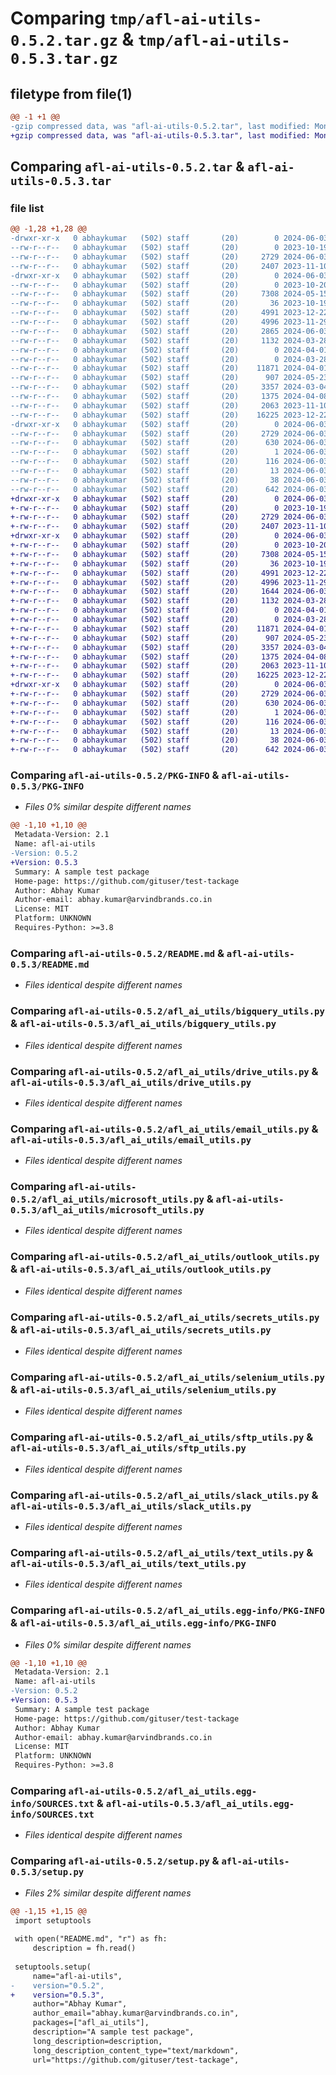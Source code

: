 # Comparing `tmp/afl-ai-utils-0.5.2.tar.gz` & `tmp/afl-ai-utils-0.5.3.tar.gz`

## filetype from file(1)

```diff
@@ -1 +1 @@
-gzip compressed data, was "afl-ai-utils-0.5.2.tar", last modified: Mon Jun  3 07:19:50 2024, max compression
+gzip compressed data, was "afl-ai-utils-0.5.3.tar", last modified: Mon Jun  3 08:06:21 2024, max compression
```

## Comparing `afl-ai-utils-0.5.2.tar` & `afl-ai-utils-0.5.3.tar`

### file list

```diff
@@ -1,28 +1,28 @@
-drwxr-xr-x   0 abhaykumar   (502) staff       (20)        0 2024-06-03 07:19:50.162828 afl-ai-utils-0.5.2/
--rw-r--r--   0 abhaykumar   (502) staff       (20)        0 2023-10-19 13:42:39.000000 afl-ai-utils-0.5.2/LICENSE
--rw-r--r--   0 abhaykumar   (502) staff       (20)     2729 2024-06-03 07:19:50.162442 afl-ai-utils-0.5.2/PKG-INFO
--rw-r--r--   0 abhaykumar   (502) staff       (20)     2407 2023-11-10 08:42:51.000000 afl-ai-utils-0.5.2/README.md
-drwxr-xr-x   0 abhaykumar   (502) staff       (20)        0 2024-06-03 07:19:50.159363 afl-ai-utils-0.5.2/afl_ai_utils/
--rw-r--r--   0 abhaykumar   (502) staff       (20)        0 2023-10-20 08:02:33.000000 afl-ai-utils-0.5.2/afl_ai_utils/__init__.py
--rw-r--r--   0 abhaykumar   (502) staff       (20)     7308 2024-05-15 07:16:24.000000 afl-ai-utils-0.5.2/afl_ai_utils/bigquery_utils.py
--rw-r--r--   0 abhaykumar   (502) staff       (20)       36 2023-10-19 13:42:39.000000 afl-ai-utils-0.5.2/afl_ai_utils/consts.py
--rw-r--r--   0 abhaykumar   (502) staff       (20)     4991 2023-12-22 11:43:29.000000 afl-ai-utils-0.5.2/afl_ai_utils/drive_utils.py
--rw-r--r--   0 abhaykumar   (502) staff       (20)     4996 2023-11-29 16:38:37.000000 afl-ai-utils-0.5.2/afl_ai_utils/email_utils.py
--rw-r--r--   0 abhaykumar   (502) staff       (20)     2865 2024-06-03 07:00:25.000000 afl-ai-utils-0.5.2/afl_ai_utils/logging_utils.py
--rw-r--r--   0 abhaykumar   (502) staff       (20)     1132 2024-03-28 12:10:06.000000 afl-ai-utils-0.5.2/afl_ai_utils/microsoft_utils.py
--rw-r--r--   0 abhaykumar   (502) staff       (20)        0 2024-04-01 09:52:23.000000 afl-ai-utils-0.5.2/afl_ai_utils/ms_api.py
--rw-r--r--   0 abhaykumar   (502) staff       (20)        0 2024-03-28 14:25:52.000000 afl-ai-utils-0.5.2/afl_ai_utils/office365_utils.py
--rw-r--r--   0 abhaykumar   (502) staff       (20)    11871 2024-04-01 08:50:54.000000 afl-ai-utils-0.5.2/afl_ai_utils/outlook_utils.py
--rw-r--r--   0 abhaykumar   (502) staff       (20)      907 2024-05-23 06:55:51.000000 afl-ai-utils-0.5.2/afl_ai_utils/secrets_utils.py
--rw-r--r--   0 abhaykumar   (502) staff       (20)     3357 2024-03-04 10:23:21.000000 afl-ai-utils-0.5.2/afl_ai_utils/selenium_utils.py
--rw-r--r--   0 abhaykumar   (502) staff       (20)     1375 2024-04-08 08:08:34.000000 afl-ai-utils-0.5.2/afl_ai_utils/sftp_utils.py
--rw-r--r--   0 abhaykumar   (502) staff       (20)     2063 2023-11-10 08:39:25.000000 afl-ai-utils-0.5.2/afl_ai_utils/slack_utils.py
--rw-r--r--   0 abhaykumar   (502) staff       (20)    16225 2023-12-22 11:43:29.000000 afl-ai-utils-0.5.2/afl_ai_utils/text_utils.py
-drwxr-xr-x   0 abhaykumar   (502) staff       (20)        0 2024-06-03 07:19:50.161930 afl-ai-utils-0.5.2/afl_ai_utils.egg-info/
--rw-r--r--   0 abhaykumar   (502) staff       (20)     2729 2024-06-03 07:19:50.000000 afl-ai-utils-0.5.2/afl_ai_utils.egg-info/PKG-INFO
--rw-r--r--   0 abhaykumar   (502) staff       (20)      630 2024-06-03 07:19:50.000000 afl-ai-utils-0.5.2/afl_ai_utils.egg-info/SOURCES.txt
--rw-r--r--   0 abhaykumar   (502) staff       (20)        1 2024-06-03 07:19:50.000000 afl-ai-utils-0.5.2/afl_ai_utils.egg-info/dependency_links.txt
--rw-r--r--   0 abhaykumar   (502) staff       (20)      116 2024-06-03 07:19:50.000000 afl-ai-utils-0.5.2/afl_ai_utils.egg-info/requires.txt
--rw-r--r--   0 abhaykumar   (502) staff       (20)       13 2024-06-03 07:19:50.000000 afl-ai-utils-0.5.2/afl_ai_utils.egg-info/top_level.txt
--rw-r--r--   0 abhaykumar   (502) staff       (20)       38 2024-06-03 07:19:50.162901 afl-ai-utils-0.5.2/setup.cfg
--rw-r--r--   0 abhaykumar   (502) staff       (20)      642 2024-06-03 07:18:45.000000 afl-ai-utils-0.5.2/setup.py
+drwxr-xr-x   0 abhaykumar   (502) staff       (20)        0 2024-06-03 08:06:21.597782 afl-ai-utils-0.5.3/
+-rw-r--r--   0 abhaykumar   (502) staff       (20)        0 2023-10-19 13:42:39.000000 afl-ai-utils-0.5.3/LICENSE
+-rw-r--r--   0 abhaykumar   (502) staff       (20)     2729 2024-06-03 08:06:21.597430 afl-ai-utils-0.5.3/PKG-INFO
+-rw-r--r--   0 abhaykumar   (502) staff       (20)     2407 2023-11-10 08:42:51.000000 afl-ai-utils-0.5.3/README.md
+drwxr-xr-x   0 abhaykumar   (502) staff       (20)        0 2024-06-03 08:06:21.594827 afl-ai-utils-0.5.3/afl_ai_utils/
+-rw-r--r--   0 abhaykumar   (502) staff       (20)        0 2023-10-20 08:02:33.000000 afl-ai-utils-0.5.3/afl_ai_utils/__init__.py
+-rw-r--r--   0 abhaykumar   (502) staff       (20)     7308 2024-05-15 07:16:24.000000 afl-ai-utils-0.5.3/afl_ai_utils/bigquery_utils.py
+-rw-r--r--   0 abhaykumar   (502) staff       (20)       36 2023-10-19 13:42:39.000000 afl-ai-utils-0.5.3/afl_ai_utils/consts.py
+-rw-r--r--   0 abhaykumar   (502) staff       (20)     4991 2023-12-22 11:43:29.000000 afl-ai-utils-0.5.3/afl_ai_utils/drive_utils.py
+-rw-r--r--   0 abhaykumar   (502) staff       (20)     4996 2023-11-29 16:38:37.000000 afl-ai-utils-0.5.3/afl_ai_utils/email_utils.py
+-rw-r--r--   0 abhaykumar   (502) staff       (20)     1644 2024-06-03 08:00:44.000000 afl-ai-utils-0.5.3/afl_ai_utils/logging_utils.py
+-rw-r--r--   0 abhaykumar   (502) staff       (20)     1132 2024-03-28 12:10:06.000000 afl-ai-utils-0.5.3/afl_ai_utils/microsoft_utils.py
+-rw-r--r--   0 abhaykumar   (502) staff       (20)        0 2024-04-01 09:52:23.000000 afl-ai-utils-0.5.3/afl_ai_utils/ms_api.py
+-rw-r--r--   0 abhaykumar   (502) staff       (20)        0 2024-03-28 14:25:52.000000 afl-ai-utils-0.5.3/afl_ai_utils/office365_utils.py
+-rw-r--r--   0 abhaykumar   (502) staff       (20)    11871 2024-04-01 08:50:54.000000 afl-ai-utils-0.5.3/afl_ai_utils/outlook_utils.py
+-rw-r--r--   0 abhaykumar   (502) staff       (20)      907 2024-05-23 06:55:51.000000 afl-ai-utils-0.5.3/afl_ai_utils/secrets_utils.py
+-rw-r--r--   0 abhaykumar   (502) staff       (20)     3357 2024-03-04 10:23:21.000000 afl-ai-utils-0.5.3/afl_ai_utils/selenium_utils.py
+-rw-r--r--   0 abhaykumar   (502) staff       (20)     1375 2024-04-08 08:08:34.000000 afl-ai-utils-0.5.3/afl_ai_utils/sftp_utils.py
+-rw-r--r--   0 abhaykumar   (502) staff       (20)     2063 2023-11-10 08:39:25.000000 afl-ai-utils-0.5.3/afl_ai_utils/slack_utils.py
+-rw-r--r--   0 abhaykumar   (502) staff       (20)    16225 2023-12-22 11:43:29.000000 afl-ai-utils-0.5.3/afl_ai_utils/text_utils.py
+drwxr-xr-x   0 abhaykumar   (502) staff       (20)        0 2024-06-03 08:06:21.596922 afl-ai-utils-0.5.3/afl_ai_utils.egg-info/
+-rw-r--r--   0 abhaykumar   (502) staff       (20)     2729 2024-06-03 08:06:21.000000 afl-ai-utils-0.5.3/afl_ai_utils.egg-info/PKG-INFO
+-rw-r--r--   0 abhaykumar   (502) staff       (20)      630 2024-06-03 08:06:21.000000 afl-ai-utils-0.5.3/afl_ai_utils.egg-info/SOURCES.txt
+-rw-r--r--   0 abhaykumar   (502) staff       (20)        1 2024-06-03 08:06:21.000000 afl-ai-utils-0.5.3/afl_ai_utils.egg-info/dependency_links.txt
+-rw-r--r--   0 abhaykumar   (502) staff       (20)      116 2024-06-03 08:06:21.000000 afl-ai-utils-0.5.3/afl_ai_utils.egg-info/requires.txt
+-rw-r--r--   0 abhaykumar   (502) staff       (20)       13 2024-06-03 08:06:21.000000 afl-ai-utils-0.5.3/afl_ai_utils.egg-info/top_level.txt
+-rw-r--r--   0 abhaykumar   (502) staff       (20)       38 2024-06-03 08:06:21.597865 afl-ai-utils-0.5.3/setup.cfg
+-rw-r--r--   0 abhaykumar   (502) staff       (20)      642 2024-06-03 08:05:26.000000 afl-ai-utils-0.5.3/setup.py
```

### Comparing `afl-ai-utils-0.5.2/PKG-INFO` & `afl-ai-utils-0.5.3/PKG-INFO`

 * *Files 0% similar despite different names*

```diff
@@ -1,10 +1,10 @@
 Metadata-Version: 2.1
 Name: afl-ai-utils
-Version: 0.5.2
+Version: 0.5.3
 Summary: A sample test package
 Home-page: https://github.com/gituser/test-tackage
 Author: Abhay Kumar
 Author-email: abhay.kumar@arvindbrands.co.in
 License: MIT
 Platform: UNKNOWN
 Requires-Python: >=3.8
```

### Comparing `afl-ai-utils-0.5.2/README.md` & `afl-ai-utils-0.5.3/README.md`

 * *Files identical despite different names*

### Comparing `afl-ai-utils-0.5.2/afl_ai_utils/bigquery_utils.py` & `afl-ai-utils-0.5.3/afl_ai_utils/bigquery_utils.py`

 * *Files identical despite different names*

### Comparing `afl-ai-utils-0.5.2/afl_ai_utils/drive_utils.py` & `afl-ai-utils-0.5.3/afl_ai_utils/drive_utils.py`

 * *Files identical despite different names*

### Comparing `afl-ai-utils-0.5.2/afl_ai_utils/email_utils.py` & `afl-ai-utils-0.5.3/afl_ai_utils/email_utils.py`

 * *Files identical despite different names*

### Comparing `afl-ai-utils-0.5.2/afl_ai_utils/microsoft_utils.py` & `afl-ai-utils-0.5.3/afl_ai_utils/microsoft_utils.py`

 * *Files identical despite different names*

### Comparing `afl-ai-utils-0.5.2/afl_ai_utils/outlook_utils.py` & `afl-ai-utils-0.5.3/afl_ai_utils/outlook_utils.py`

 * *Files identical despite different names*

### Comparing `afl-ai-utils-0.5.2/afl_ai_utils/secrets_utils.py` & `afl-ai-utils-0.5.3/afl_ai_utils/secrets_utils.py`

 * *Files identical despite different names*

### Comparing `afl-ai-utils-0.5.2/afl_ai_utils/selenium_utils.py` & `afl-ai-utils-0.5.3/afl_ai_utils/selenium_utils.py`

 * *Files identical despite different names*

### Comparing `afl-ai-utils-0.5.2/afl_ai_utils/sftp_utils.py` & `afl-ai-utils-0.5.3/afl_ai_utils/sftp_utils.py`

 * *Files identical despite different names*

### Comparing `afl-ai-utils-0.5.2/afl_ai_utils/slack_utils.py` & `afl-ai-utils-0.5.3/afl_ai_utils/slack_utils.py`

 * *Files identical despite different names*

### Comparing `afl-ai-utils-0.5.2/afl_ai_utils/text_utils.py` & `afl-ai-utils-0.5.3/afl_ai_utils/text_utils.py`

 * *Files identical despite different names*

### Comparing `afl-ai-utils-0.5.2/afl_ai_utils.egg-info/PKG-INFO` & `afl-ai-utils-0.5.3/afl_ai_utils.egg-info/PKG-INFO`

 * *Files 0% similar despite different names*

```diff
@@ -1,10 +1,10 @@
 Metadata-Version: 2.1
 Name: afl-ai-utils
-Version: 0.5.2
+Version: 0.5.3
 Summary: A sample test package
 Home-page: https://github.com/gituser/test-tackage
 Author: Abhay Kumar
 Author-email: abhay.kumar@arvindbrands.co.in
 License: MIT
 Platform: UNKNOWN
 Requires-Python: >=3.8
```

### Comparing `afl-ai-utils-0.5.2/afl_ai_utils.egg-info/SOURCES.txt` & `afl-ai-utils-0.5.3/afl_ai_utils.egg-info/SOURCES.txt`

 * *Files identical despite different names*

### Comparing `afl-ai-utils-0.5.2/setup.py` & `afl-ai-utils-0.5.3/setup.py`

 * *Files 2% similar despite different names*

```diff
@@ -1,15 +1,15 @@
 import setuptools
 
 with open("README.md", "r") as fh:
     description = fh.read()
 
 setuptools.setup(
     name="afl-ai-utils",
-    version="0.5.2",
+    version="0.5.3",
     author="Abhay Kumar",
     author_email="abhay.kumar@arvindbrands.co.in",
     packages=["afl_ai_utils"],
     description="A sample test package",
     long_description=description,
     long_description_content_type="text/markdown",
     url="https://github.com/gituser/test-tackage",
```

